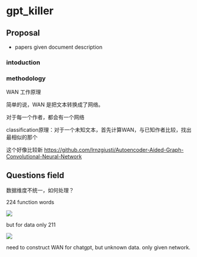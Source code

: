 # gpt_killer

## Proposal
- papers given document description

### intoduction

### methodology

WAN 工作原理

简单的说，WAN 是把文本转换成了网络。

对于每一个作者，都会有一个网络

classification原理：对于一个未知文本，首先计算WAN，与已知作者比较，找出最相似的那个

这个好像比较新
https://github.com/lrnzgiusti/Autoencoder-Aided-Graph-Convolutional-Neural-Network








## Questions field

数据维度不统一，如何处理？

224 function words



![](https://hackmd.io/_uploads/HkJbgYWSh.png)

but for data only 211

![](https://hackmd.io/_uploads/H1sz_F-S3.png)



need to construct WAN for chatgpt, but unknown data. only given network.







